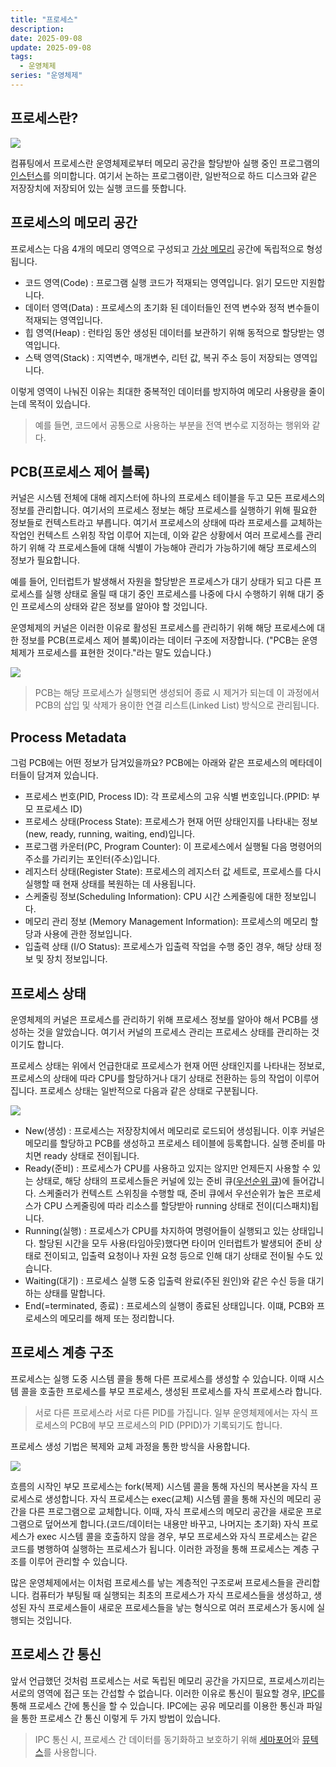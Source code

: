 ```yaml
---
title: "프로세스"
description:
date: 2025-09-08
update: 2025-09-08
tags:
  - 운영체제
series: "운영체제"
---
```


## 프로세스란? 

![](img.png)

컴퓨팅에서 프로세스란 운영체제로부터 메모리 공간을 할당받아 실행 중인 프로그램의 [인스턴스](https://ko.wikipedia.org/wiki/%EC%9D%B8%EC%8A%A4%ED%84%B4%EC%8A%A4_(%EC%BB%B4%ED%93%A8%ED%84%B0_%EA%B3%BC%ED%95%99)#:~:text=%EC%9D%B8%EC%8A%A4%ED%84%B4%EC%8A%A4(instance)%EB%8A%94%20%ED%95%B4%EB%8B%B9%20%ED%81%B4%EB%9E%98%EC%8A%A4%EC%9D%98%20%EA%B5%AC%EC%A1%B0%EB%A1%9C%20%EC%BB%B4%ED%93%A8%ED%84%B0%20%EC%A0%80%EC%9E%A5%EA%B3%B5%EA%B0%84%EC%97%90%EC%84%9C%20%ED%95%A0%EB%8B%B9%EB%90%9C%20%EC%8B%A4%EC%B2%B4%EB%A5%BC%20%EC%9D%98%EB%AF%B8%ED%95%9C%EB%8B%A4.)를 의미합니다.
여기서 논하는 프로그램이란, 일반적으로 하드 디스크와 같은 저장장치에 저장되어 있는 실행 코드를 뜻합니다.

## 프로세스의 메모리 공간

프로세스는 다음 4개의 메모리 영역으로 구성되고 [가상 메모리](https://ko.wikipedia.org/wiki/%EA%B0%80%EC%83%81_%EB%A9%94%EB%AA%A8%EB%A6%AC#:~:text=%EA%B0%80%EC%83%81%20%EB%A9%94%EB%AA%A8%EB%A6%AC%20%EB%98%90%EB%8A%94%20%EA%B0%80%EC%83%81%20%EA%B8%B0%EC%96%B5%20%EC%9E%A5%EC%B9%98(%EB%AC%B8%ED%99%94%EC%96%B4%3A%20%EA%B0%80%EC%83%81%EA%B8%B0%EC%96%B5%EA%B8%B0%2C%20virtual%20memory%2C%20virtual%20storage)%EB%8A%94%20%EB%A9%94%EB%AA%A8%EB%A6%AC%20%EA%B4%80%EB%A6%AC%20%EA%B8%B0%EB%B2%95%EC%9D%98%20%ED%95%98%EB%82%98%EB%A1%9C%2C%20%EC%BB%B4%ED%93%A8%ED%84%B0%20%EC%8B%9C%EC%8A%A4%ED%85%9C%EC%97%90%20%EC%8B%A4%EC%A0%9C%EB%A1%9C%20%EC%9D%B4%EC%9A%A9%20%EA%B0%80%EB%8A%A5%ED%95%9C%20%EA%B8%B0%EC%96%B5%20%EC%9E%90%EC%9B%90%EC%9D%84%20%EC%9D%B4%EC%83%81%EC%A0%81%EC%9C%BC%EB%A1%9C%20%EC%B6%94%EC%83%81%ED%99%94%ED%95%98%EC%97%AC%5B1%5D%20%EC%82%AC%EC%9A%A9%EC%9E%90%EB%93%A4%EC%97%90%EA%B2%8C%20%EB%A7%A4%EC%9A%B0%20%ED%81%B0%20(%EC%A3%BC)%20%EB%A9%94%EB%AA%A8%EB%A6%AC%EB%A1%9C%20%EB%B3%B4%EC%9D%B4%EA%B2%8C%20%EB%A7%8C%EB%93%9C%EB%8A%94%20%EA%B2%83%EC%9D%84%20%EB%A7%90%ED%95%9C%EB%8B%A4.%5B2%5D%20%EA%B0%81%20%ED%94%84%EB%A1%9C%EA%B7%B8%EB%9E%A8%EC%97%90%20%EC%8B%A4%EC%A0%9C%20%EB%A9%94%EB%AA%A8%EB%A6%AC%20%EC%A3%BC%EC%86%8C%EA%B0%80%20%EC%95%84%EB%8B%8C%20%EA%B0%80%EC%83%81%EC%9D%98%20%EB%A9%94%EB%AA%A8%EB%A6%AC%20%EC%A3%BC%EC%86%8C%EB%A5%BC%20%EC%A3%BC%EB%8A%94%20%EB%B0%A9%EC%8B%9D%EC%9D%B4%EB%8B%A4.) 공간에 독립적으로 형성됩니다.

- 코드 영역(Code) : 프로그램 실행 코드가 적재되는 영역입니다. 읽기 모드만 지원합니다.
- 데이터 영역(Data) : 프로세스의 초기화 된 데이터들인 전역 변수와 정적 변수들이 적재되는 영역입니다.
- 힙 영역(Heap) : 런타임 동안 생성된 데이터를 보관하기 위해 동적으로 할당받는 영역입니다.
- 스택 영역(Stack) : 지역변수, 매개변수, 리턴 값, 복귀 주소 등이 저장되는 영역입니다.

이렇게 영역이 나눠진 이유는 최대한 중복적인 데이터를 방지하여 메모리 사용량을 줄이는데 목적이 있습니다.

> 예를 들면, 코드에서 공통으로 사용하는 부분을 전역 변수로 지정하는 행위와 같다.

## PCB(프로세스 제어 블록)

커널은 시스템 전체에 대해 레지스터에 하나의 프로세스 테이블을 두고 모든 프로세스의 정보를 관리합니다.
여기서의 프로세스 정보는 해당 프로세스를 실행하기 위해 필요한 정보들로 컨텍스트라고 부릅니다. 
여기서 프로세스의 상태에 따라 프로세스를 교체하는 작업인 컨텍스트 스위칭 작업 이루어 지는데,
이와 같은 상황에서 여러 프로세스를 관리하기 위해 각 프로세스들에 대해 식별이 가능해야 관리가 가능하기에 해당 프로세스의 정보가 필요합니다.

예를 들어, 인터럽트가 발생해서 자원을 할당받은 프로세스가 대기 상태가 되고 다른 프로세스를 실행 상태로 올릴 때
대기 중인 프로세스를 나중에 다시 수행하기 위해 대기 중인 프로세스의 상태와 같은 정보를 알아야 할 것입니다.

운영체제의 커널은 이러한 이유로 활성된 프로세스를 관리하기 위해 해당 프로세스에 대한 정보를 PCB(프로세스 제어 블록)이라는 데이터 구조에 저장합니다.
("PCB는 운영 체제가 프로세스를 표현한 것이다."라는 말도 있습니다.)

![](img_1.png)

> PCB는 해당 프로세스가 실행되면 생성되어 종료 시 제거가 되는데 이 과정에서 PCB의 삽입 및 삭제가 용이한 연결 리스트(Linked List) 방식으로 관리됩니다.

## Process Metadata

그럼 PCB에는 어떤 정보가 담겨있을까요?
PCB에는 아래와 같은 프로세스의 메타데이터들이 담겨져 있습니다.

- 프로세스 번호(PID, Process ID): 각 프로세스의 고유 식별 번호입니다.(PPID: 부모 프로세스 ID)
- 프로세스 상태(Process State): 프로세스가 현재 어떤 상태인지를 나타내는 정보(new, ready, running, waiting, end)입니다.
- 프로그램 카운터(PC, Program Counter): 이 프로세스에서 실행될 다음 명령어의 주소를 가리키는 포인터(주소)입니다.
- 레지스터 상태(Register State): 프로세스의 레지스터 값 세트로, 프로세스를 다시 실행할 때 현재 상태를 복원하는 데 사용됩니다. 
- 스케줄링 정보(Scheduling Information): CPU 시간 스케줄링에 대한 정보입니다.
- 메모리 관리 정보 (Memory Management Information): 프로세스의 메모리 할당과 사용에 관한 정보입니다.
- 입출력 상태 (I/O Status): 프로세스가 입출력 작업을 수행 중인 경우, 해당 상태 정보 및 장치 정보입니다.

## 프로세스 상태

운영체제의 커널은 프로세스를 관리하기 위해 프로세스 정보를 알아야 해서 PCB를 생성하는 것을 알았습니다.
여기서 커널의 프로세스 관리는 프로세스 상태를 관리하는 것이기도 합니다.

프로세스 상태는 위에서 언급한대로 프로세스가 현재 어떤 상태인지를 나타내는 정보로, 
프로세스의 상태에 따라 CPU를 할당하거나 대기 상태로 전환하는 등의 작업이 이루어집니다.
프로세스 상태는 일반적으로 다음과 같은 상태로 구분됩니다.

![](img_2.png)

- New(생성) : 프로세스는 저장장치에서 메모리로 로드되어 생성됩니다. 이후 커널은 메모리를 할당하고 PCB를 생성하고 프로세스 테이블에 등록합니다. 실행 준비를 마치면 ready 상태로 전이됩니다.
- Ready(준비) : 프로세스가 CPU를 사용하고 있지는 않지만 언제든지 사용할 수 있는 상태로, 해당 상태의 프로세스들은 커널에 있는 준비 큐([우선순위 큐](https://ko.wikipedia.org/wiki/%EB%B9%84%EC%9C%A8_%EB%8B%A8%EC%A1%B0_%EC%8A%A4%EC%BC%80%EC%A4%84%EB%A7%81))에 들어갑니다. 스케줄러가 컨텍스트 스위칭을 수행할 때, 준비 큐에서 우선순위가 높은 프로세스가 CPU 스케줄링에 따라 리소스를 할당받아 running 상태로 전이(디스패치)됩니다.
- Running(실행) : 프로세스가 CPU를 차지하여 명령어들이 실행되고 있는 상태입니다. 할당된 시간을 모두 사용(타임아웃)했다면 타이머 인터럽트가 발생되어 준비 상태로 전이되고, 입출력 요청이나 자원 요청 등으로 인해 대기 상태로 전이될 수도 있습니다.
- Waiting(대기) : 프로세스 실행 도중 입출력 완료(주된 원인)와 같은 수신 등을 대기하는 상태를 말합니다.
- End(=terminated, 종료) : 프로세스의 실행이 종료된 상태입니다. 이떄, PCB와 프로세스의 메모리를 해제 또는 정리합니다.

## 프로세스 계층 구조

프로세스는 실행 도중 시스템 콜을 통해 다른 프로세스를 생성할 수 있습니다. 
이때 시스템 콜을 호출한 프로세스를 부모 프로세스, 생성된 프로세스를 자식 프로세스라 합니다.

> 서로 다른 프로세스라 서로 다른 PID를 가집니다. 
> 일부 운영체제에서는 자식 프로세스의 PCB에 부모 프로세스의 PID (PPID)가 기록되기도 합니다.

프로세스 생성 기법은 복제와 교체 과정을 통한 방식을 사용합니다.

![](img_3.png)

흐름의 시작인 부모 프로세스는 fork(복제) 시스템 콜을 통해 자신의 복사본을 자식 프로세스로 생성합니다.
자식 프로세스는 exec(교체) 시스템 콜을 통해 자신의 메모리 공간을 다른 프로그램으로 교체합니다.
이때, 자식 프로세스의 메모리 공간을 새로운 프로그램으로 덮어쓰게 합니다.(코드/데이터는 내용만 바꾸고, 나머지는 초기화)
자식 프로세스가 exec 시스템 콜을 호출하지 않을 경우, 부모 프로세스와 자식 프로세스는 같은 코드를 병행하여 실행하는 프로세스가 됩니다.
이러한 과정을 통해 프로세스는 계층 구조를 이루어 관리할 수 있습니다.

많은 운영체제에서는 이처럼 프로세스를 낳는 계층적인 구조로써 프로세스들을 관리합니다.
컴퓨터가 부팅될 때 실행되는 최초의 프로세스가 자식 프로세스들을 생성하고, 
생성된 자식 프로세스들이 새로운 프로세스들을 낳는 형식으로 여러 프로세스가 동시에 실행되는 것입니다.

## 프로세스 간 통신

앞서 언급했던 것처럼 프로세스는 서로 독립된 메모리 공간을 가지므로, 프로세스끼리는 서로의 영역에 접근 또는 간섭할 수 없습니다.
이러한 이유로 통신이 필요할 경우, [IPC](https://ko.wikipedia.org/wiki/%ED%94%84%EB%A1%9C%EC%84%B8%EC%8A%A4_%EA%B0%84_%ED%86%B5%EC%8B%A0#:~:text=%ED%94%84%EB%A1%9C%EC%84%B8%EC%8A%A4%20%EA%B0%84%20%ED%86%B5%EC%8B%A0(Inter%2DProcess%20Communication%2C%20IPC)%EC%9D%B4%EB%9E%80%20%ED%94%84%EB%A1%9C%EC%84%B8%EC%8A%A4%EB%93%A4%20%EC%82%AC%EC%9D%B4%EC%97%90%20%EC%84%9C%EB%A1%9C%20%EB%8D%B0%EC%9D%B4%ED%84%B0%EB%A5%BC%20%EC%A3%BC%EA%B3%A0%EB%B0%9B%EB%8A%94%20%ED%96%89%EC%9C%84%20%EB%98%90%EB%8A%94%20%EA%B7%B8%EC%97%90%20%EB%8C%80%ED%95%9C%20%EB%B0%A9%EB%B2%95%EC%9D%B4%EB%82%98%20%EA%B2%BD%EB%A1%9C%EB%A5%BC%20%EB%9C%BB%ED%95%9C%EB%8B%A4.)를 통해 프로세스 간에 통신을 할 수 있습니다.
IPC에는 공유 메모리를 이용한 통신과 파일을 통한 프로세스 간 통신 이렇게 두 가지 방법이 있습니다.

>  IPC 통신 시, 프로세스 간 데이터를 동기화하고 보호하기 위해 [세마포어](https://ko.wikipedia.org/wiki/%EC%84%B8%EB%A7%88%ED%8F%AC%EC%96%B4)와 [뮤텍스](https://ko.wikipedia.org/wiki/%EC%83%81%ED%98%B8_%EB%B0%B0%EC%A0%9C)를 사용합니다.